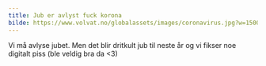 ```yaml
---
title: Jub er avlyst fuck korona
bilde: https://www.volvat.no/globalassets/images/coronavirus.jpg?w=1500&h=1000&mode=&scale=&anchor=
---
```

Vi må avlyse jubet. Men det blir dritkult jub til neste år og vi fikser noe digitalt piss (ble veldig bra da <3)
